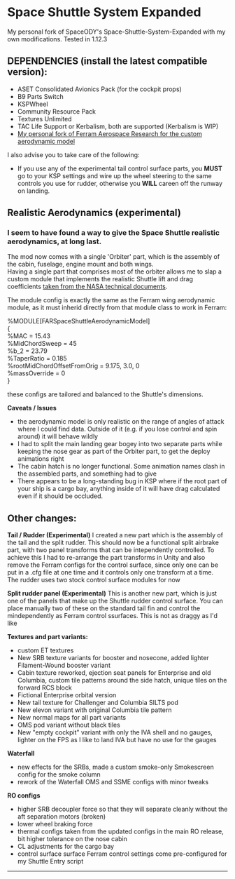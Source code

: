 # Space Shuttle System Expanded

My personal fork of SpaceODY's Space-Shuttle-System-Expanded with my own modifications. Tested in 1.12.3

## DEPENDENCIES (install the latest compatible version):
- ASET Consolidated Avionics Pack (for the cockpit props)
- B9 Parts Switch
- KSPWheel
- Community Resource Pack
- Textures Unlimited
- TAC Life Support or Kerbalism, both are supported (Kerbalism is WIP)
- [My personal fork of Ferram Aerospace Research for the custom aerodynamic model](https://github.com/giuliodondi/Ferram-Aerospace-Research-modded)

I also advise you to take care of the following:
- If you use any of the experimental tail control surface parts, you **MUST** go to your KSP settings and wire up the wheel steering to the same controls you use for rudder, otherwise you **WILL** careen off the runway on landing.


## Realistic Aerodynamics (experimental)

### I seem to have found a way to give the Space Shuttle realistic aerodynamics, at long last.

The mod now comes with a single 'Orbiter' part, which is the assembly of the cabin, fuselage, engine mount and both wings.  
Having a single part that comprises most of the orbiter allows me to slap a custom module that implements the realistic Shuttle lift and drag coefficients [taken from the NASA technical documents](https://archive.org/details/nasa_techdoc_19810067693).

The module config is exactly the same as the Ferram wing aerodynamic module, as it must inherid directly from that module class to work in Ferram:

%MODULE[FARSpaceShuttleAerodynamicModel]  
	{  
		%MAC = 15.43  
		%MidChordSweep = 45  
		%b_2 = 23.79  
		%TaperRatio = 0.185  
		%rootMidChordOffsetFromOrig = 9.175, 3.0, 0  
		%massOverride = 0  
	}

these configs are tailored and balanced to the Shuttle's dimensions.

**Caveats / Issues**

- the aerodynamic model is only realistic on the range of angles of attack where I could find data. Outside of it (e.g. if you lose control and spin around) it will behave wildly   
- I had to split the main landing gear bogey into two separate parts while keeping the nose gear as part of the Orbiter part, to get the deploy animations right  
- The cabin hatch is no longer functional. Some animation names clash in the assembled parts, and something had to give
- There appears to be a long-standing bug in KSP where if the root part of your ship is a cargo bay, anything inside of it will have drag calculated even if it should be occluded.

## Other changes:

**Tail / Rudder (Experimental)**
I created a new part which is the assembly of the tail and the split rudder. This should now be a functional split airbrake part, with two panel transforms that can be intependently controlled.
To achieve this I had to re-arrange the part transforms in Unity and also remove the Ferram configs for the control surface, since only one can be put in a .cfg file at one time and it controls only one transform at a time.  
The rudder uses two stock control surface modules for now

**Split rudder panel  (Experimental)**
This is another new part, which is just one of the panels that make up the Shuttle rudder control surface. You can place manually two of these on the standard tail fin and control the mindependently as Ferram control ssurfaces. This is not as draggy as I'd like

**Textures and part variants:**
- custom ET textures
- New SRB texture variants for booster and nosecone, added lighter Filament-Wound booster variant 
- Cabin texture reworked, ejection seat panels for Enterprise and old Columbia, custom tile patterns around the side hatch, unique tiles on the forward RCS block
- Fictional Enterprise orbital version
- New tail texture for Challenger and Columbia SILTS pod
- New elevon variant with original Columbia tile pattern
- New normal maps for all part variants
- OMS pod variant without black tiles
- New "empty cockpit" variant with only the IVA shell and no gauges, lighter on the FPS as I like to land IVA but have no use for the gauges

**Waterfall**
- new effects for the SRBs, made a custom smoke-only Smokescreen config for the smoke column
- rework of the Waterfall OMS and SSME configs with minor tweaks

**RO configs**
- higher SRB decoupler force so that they will separate cleanly without the aft separation motors (broken)
- lower wheel braking force
- thermal configs taken from the updated configs in the main RO release, bit higher tolerance on the nose cabin
- CL adjustments for the cargo bay 
- control surface surface Ferram control settings come pre-configured for my Shuttle Entry script

---
